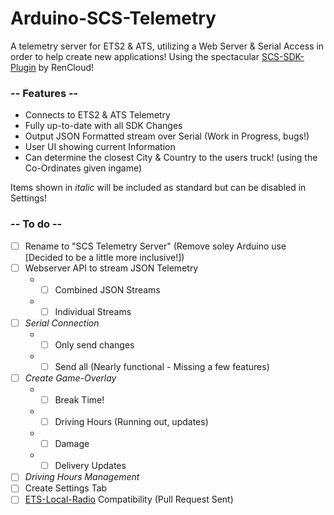 # Arduino-SCS-Telemetry
A telemetry server for ETS2 & ATS, utilizing a Web Server & Serial Access in order to help create new applications!
Using the spectacular [SCS-SDK-Plugin](https://github.com/RenCloud/scs-sdk-plugin) by RenCloud!

### -- Features --

* Connects to ETS2 & ATS Telemetry
* Fully up-to-date with all SDK Changes
* Output JSON Formatted stream over Serial (Work in Progress, bugs!)
* User UI showing current Information
* Can determine the closest City & Country to the users truck! (using the Co-Ordinates given ingame)

Items shown in *italic* will be included as standard but can be disabled in Settings!
### -- To do --
- [ ] Rename to "SCS Telemetry Server" (Remove soley Arduino use [Decided to be a little more inclusive!])
- [ ] Webserver API to stream JSON Telemetry
  * - [ ] Combined JSON Streams
  * - [ ] Individual Streams
- [ ] *Serial Connection*
  * - [ ] Only send changes
  * - [ ] Send all (Nearly functional - Missing a few features)
- [ ] *Create Game-Overlay*
  * - [ ] Break Time!
  * - [ ] Driving Hours (Running out, updates)
  * - [ ] Damage
  * - [ ] Delivery Updates
- [ ] *Driving Hours Management*
- [ ] Create Settings Tab
- [ ] [ETS-Local-Radio](https://github.com/Koenvh1/ets2-local-radio) Compatibility (Pull Request Sent)
